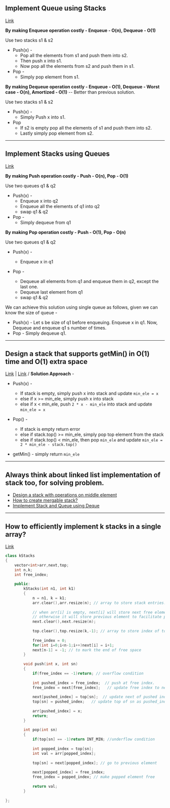 ## Implement Queue using Stacks
[Link](https://www.geeksforgeeks.org/queue-using-stacks/)

**By making Enqueue operation costly - Enqueue - O(n), Dequeue - O(1)**

Use two stacks s1 & s2
* Push(x) - 
    * Pop all the elements from s1 and push them into s2. 
    * Then push x into s1. 
    * Now pop all the elements from s2 and push them in s1.
* Pop - 
    * Simply pop element from s1.

**By making Dequeue operation costly - Enqueue - O(1), Dequeue - Worst case - O(n), Amortized - O(1)**  -- Better than previous solution.

Use two stacks s1 & s2
* Push(x) - 
    * Simply Push x into s1.
* Pop 
    * If s2 is empty pop all the elements of s1 and push them into s2. 
    * Lastly simply pop element from s2.

---

## Implement Stacks using Queues
[Link](https://www.geeksforgeeks.org/implement-stack-using-queue/)

**By making Push operation costly - Push - O(n), Pop - O(1)**

Use two queues q1 & q2
* Push(x) - 
    * Enqueue x into q2 
    * Enqueue all the elements of q1 into q2
    * swap q1 & q2
* Pop - 
    * Simply dequeue from q1

**By making Pop operation costly - Push - O(1), Pop - O(n)**

Use two queues q1 & q2
* Push(x) - 
    * Enqueue x in q1

* Pop - 
    * Dequeue all elements from q1 and enqueue them in q2, except the last one.
    * Dequeue last element from q1
    * swap q1 & q2

We can achieve this solution using single queue as follows, given we can know the size of queue - 
* Push(x) - Let s be size of q1 before enqueuing. Enqueue x in q1. Now, Dequeue and enqueue q1 s number of times.
* Pop - Simply dequeue q1.

---

## Design a stack that supports getMin() in O(1) time and O(1) extra space
[Link](https://www.geeksforgeeks.org/design-a-stack-that-supports-getmin-in-o1-time-and-o1-extra-space/) | [Link](https://www.geeksforgeeks.org/design-and-implement-special-stack-data-structure/)
/
**Solution Approach** - 
* Push(x) - 
   * If stack is empty, simply push x into stack and update `min_ele = x`
   * else if x >= min_ele, simply push x into stack
   * else if x < min_ele, push `2 * x - min_ele` into stack and update `min_ele = x`

* Pop() - 
  * If stack is empty return error
  * else if stack.top() >= min_ele, simply pop top element from the stack
  * else if stack.top() < min_ele, then pop `min_ele` and update `min_ele = 2 * min_ele - stack.top()`

* getMin() - simply return `min_ele`

---

## Always think about linked list implementation of stack too, for solving problem.
* [Design a stack with operations on middle element](https://www.geeksforgeeks.org/design-a-stack-with-find-middle-operation/)
* [How to create mergable stack?](https://www.geeksforgeeks.org/create-mergable-stack/)
* [Implement Stack and Queue using Deque](https://www.geeksforgeeks.org/implement-stack-queue-using-deque/)

---

## How to efficiently implement k stacks in a single array?
[Link](https://www.geeksforgeeks.org/efficiently-implement-k-stacks-single-array/)

```c++
class kStacks
{
    vector<int>arr,next,top;
    int n,k;
    int free_index;
    
    public:
        kStacks(int n1, int k1)
        {
            n = n1, k = k1;
            arr.clear(),arr.resize(n); // array to store stack entries.
            
            // when arr[i] is empty, next[i] will store next free element from ith index
            // otherwise it will store previous element to facilitate popping operation
            next.clear(),next.resize(n);
            
            top.clear(),top.resize(k,-1); // array to store index of top of each k stacks.
            
            free_index = 0;
            for(int i=0;i<n-1;i++)next[i] = i+1;
            next[n-1] = -1; // to mark the end of free space
        }
        
        void push(int x, int sn)
        {
            if(free_index == -1)return; // overflow condition
            
            int pushed_index = free_index;  // push at free index.
            free_index = next[free_index];   // update free index to next free index now.
        
            next[pushed_index] = top[sn];  // update next of pushed index as current top of sn to facilitate popping
            top[sn] = pushed_index;   // update top of sn as pushed_index
            
            arr[pushed_index] = x;
            return;
        }
        
        int pop(int sn)
        {
            if(top[sn] == -1)return INT_MIN; //underflow condition
            
            int popped_index = top[sn];
            int val = arr[popped_index];
            
            top[sn] = next[popped_index]; // go to previous element
            
            next[popped_index] = free_index;  
            free_index = popped_index; // make popped element free
            
            return val;
        }
    
};

```









